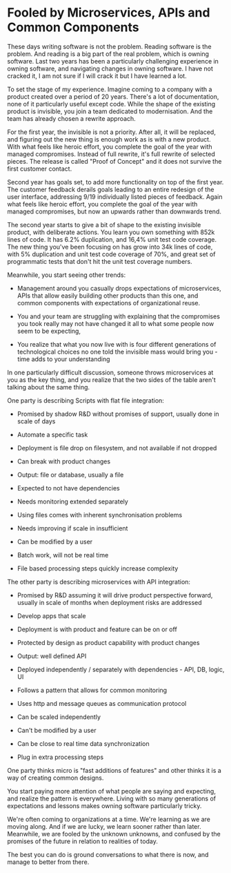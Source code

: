 # Fooled by Microservices, APIs and Common Components

These days writing software is not the problem. Reading software is the problem. And reading is a big part of the real problem, which is owning software. Last two years has been a particularly challenging experience in owning software, and navigating changes in owning software. I have not cracked it, I am not sure if I will crack it but I have learned a lot. 

To set the stage of my experience. Imagine coming to a company with a product created over a period of 20 years. There's a lot of documentation, none of it particularly useful except code. While the shape of the existing product is invisible, you join a team dedicated to modernisation. And the team has already chosen a rewrite approach. 

For the first year, the invisible is not a priority. After all, it will be replaced, and figuring out the new thing is enough work as is with a new product. With what feels like heroic effort, you complete the goal of the year with managed compromises. Instead of full rewrite, it's full rewrite of selected pieces. The release is called "Proof of Concept" and it does not survive the first customer contact. 

Second year has goals set, to add more functionality on top of the first year. The customer feedback derails goals leading to an entire redesign of the user interface, addressing  9/19 individually listed pieces of feedback. Again what feels like heroic effort, you complete the goal of the year with managed compromises, but now an upwards rather than downwards trend. 

The second year starts to give a bit of shape to the existing invisible product, with deliberate actions. You learn you own something with 852k lines of code. It has 6.2% duplication, and 16,4% unit test code coverage. The new thing you've been focusing on has grow into 34k lines of code, with 5% duplication and unit test code coverage of 70%, and great set of programmatic tests that don't hit the unit test coverage numbers. 

Meanwhile, you start seeing other trends:

* Management around you casually drops expectations of microservices, APIs that allow easily building other products than this one, and common components with expectations of organizational reuse.

* You and your team are struggling with explaining that the compromises you took really may not have changed it all to what some people now seem to be expecting,

* You realize that what you now live with is four different generations of technological choices no one told the invisible mass would bring you - time adds to your understanding

In one particularly difficult discussion, someone throws microservices at you as the key thing, and you realize that the two sides of the table aren't talking about the same thing. 

One party is describing Scripts with flat file integration: 

* Promised by shadow R&D without promises of support, usually done in scale of days

* Automate a specific task

* Deployment is file drop on filesystem, and not available if not dropped

* Can break with product changes

* Output: file or database, usually a file

* Expected to not have dependencies

* Needs monitoring extended separately

* Using files comes with inherent synchronisation problems

* Needs improving if scale in insufficient

* Can be modified by a user

* Batch work, will not be real time

* File based processing steps quickly increase complexity

The other party is describing microservices with API integration: 

* Promised by R&D assuming it will drive product perspective forward, usually in scale of months when deployment risks are addressed

* Develop apps that scale

* Deployment is with product and feature can be on or off

* Protected by design as product capability with product changes

* Output: well defined API

* Deployed independently / separately with dependencies - API, DB, logic, UI

* Follows a pattern that allows for common monitoring

* Uses http and message queues as communication protocol

* Can be scaled independently

* Can't be modified by a user

* Can be close to real time data synchronization

* Plug in extra processing steps

One party thinks micro is "fast additions of features" and other thinks it is a way of creating common designs. 

You start paying more attention of what people are saying and expecting, and realize the pattern is everywhere. Living with so many generations of expectations and lessons makes owning software particularly tricky. 

We're often coming to organizations at a time. We're learning as we are moving along. And if we are lucky, we learn sooner rather than later. Meanwhile, we are fooled by the unknown unknowns, and confused by the promises of the future in relation to realities of today. 

The best you can do is ground conversations to what there is now, and manage to better from there. 